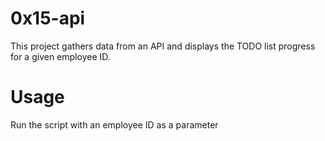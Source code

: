 # 0x15-api

This project gathers data from an API and displays the TODO list progress for a given employee ID.

# Usage

Run the script with an employee ID as a parameter
